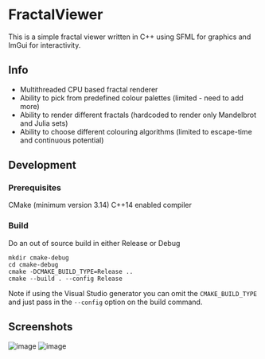 # FractalViewer
This is a simple fractal viewer written in C++ using SFML for graphics and ImGui for interactivity.

## Info
- Multithreaded CPU based fractal renderer
- Ability to pick from predefined colour palettes (limited - need to add more)
- Ability to render different fractals (hardcoded to render only Mandelbrot and Julia sets)
- Ability to choose different colouring algorithms (limited to escape-time and continuous potential)

## Development
### Prerequisites
CMake (minimum version 3.14)
C++14 enabled compiler

### Build
Do an out of source build in either Release or Debug
```
mkdir cmake-debug
cd cmake-debug
cmake -DCMAKE_BUILD_TYPE=Release ..
cmake --build . --config Release 
```
Note if using the Visual Studio generator you can omit the `CMAKE_BUILD_TYPE` and just pass in the `--config` option on the build command.

## Screenshots
![image](https://user-images.githubusercontent.com/9325892/80220502-d7352c00-863b-11ea-917c-ba2c0c479f7d.png)
![image](https://user-images.githubusercontent.com/9325892/80220639-0b105180-863c-11ea-8b2b-00aee2229ca1.png)
